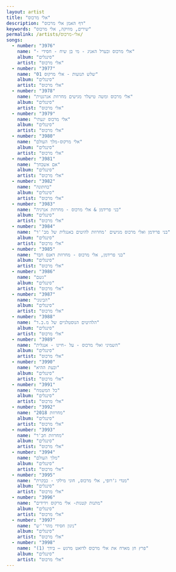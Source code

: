 ```yaml
---
layout: artist
title: "אלי מרכוס"
description: "דף האמן אלי מרכוס"
keywords: "שירים, מוזיקה, אלי מרכוס"
permalink: /artists/אלי-מרכוס/
songs:
  - number: "3976"
    name: "- אלי מרכוס ובערל האניג - מי בן שיח - חסידי"
    album: "סינגלים"
    artist: "אלי מרכוס"
  - number: "3977"
    name: "01 שלש תנועות - אלי מרקוס"
    album: "סינגלים"
    artist: "אלי מרכוס"
  - number: "3978"
    name: "אלי מרכוס ומשה טישלר מגישים מחרוזת אנרגטית"
    album: "סינגלים"
    artist: "אלי מרכוס"
  - number: "3979"
    name: "אלי מרכוס יגעתי"
    album: "סינגלים"
    artist: "אלי מרכוס"
  - number: "3980"
    name: "אלי מרקוס-מלך העולם"
    album: "סינגלים"
    artist: "אלי מרכוס"
  - number: "3981"
    name: "אם אשכחך"
    album: "סינגלים"
    artist: "אלי מרכוס"
  - number: "3982"
    name: "בחתונה"
    album: "סינגלים"
    artist: "אלי מרכוס"
  - number: "3983"
    name: "בני פרידמן & אלי מרכוס - מחרוזת אנרגיה"
    album: "סינגלים"
    artist: "אלי מרכוס"
  - number: "3984"
    name: "בני פרידמן ואלי מרכוס מגישים 'מחרוזת להיטים באנגלית של מב''ד"
    album: "סינגלים"
    artist: "אלי מרכוס"
  - number: "3985"
    name: "בני פרידמן, אלי מרכוס - מחרוזת דאנס חבד"
    album: "סינגלים"
    artist: "אלי מרכוס"
  - number: "3986"
    name: "גשם"
    album: "סינגלים"
    artist: "אלי מרכוס"
  - number: "3987"
    name: "הבינוני"
    album: "סינגלים"
    artist: "אלי מרכוס"
  - number: "3988"
    name: "הלהיטים הנוסטלגיים של מ.ב.ד"
    album: "סינגלים"
    artist: "אלי מרכוס"
  - number: "3989"
    name: "השמיני ואלי מרכוס - על -חיינו - אנגלית"
    album: "סינגלים"
    artist: "אלי מרכוס"
  - number: "3990"
    name: "ובעת ההיא"
    album: "סינגלים"
    artist: "אלי מרכוס"
  - number: "3991"
    name: "כל המשמח"
    album: "סינגלים"
    artist: "אלי מרכוס"
  - number: "3992"
    name: "מחרוזת 2018"
    album: "סינגלים"
    artist: "אלי מרכוס"
  - number: "3993"
    name: "מחרוזת חב'ד"
    album: "סינגלים"
    artist: "אלי מרכוס"
  - number: "3994"
    name: "מלך העולם"
    album: "סינגלים"
    artist: "אלי מרכוס"
  - number: "3995"
    name: "מנדי ג'רופי, אלי מרכוס, חוני מילקי - כבקרת"
    album: "סינגלים"
    artist: "אלי מרכוס"
  - number: "3996"
    name: "מתנות קטנות- אלי מרקוס וידידים"
    album: "סינגלים"
    artist: "אלי מרכוס"
  - number: "3997"
    name: "ניגון חסידי מהר''ש"
    album: "סינגלים"
    artist: "אלי מרכוס"
  - number: "3998"
    name: "פרץ חן מארח את אלי מרכוס לדואט מרגש – בידך (1)"
    album: "סינגלים"
    artist: "אלי מרכוס"
---
```

